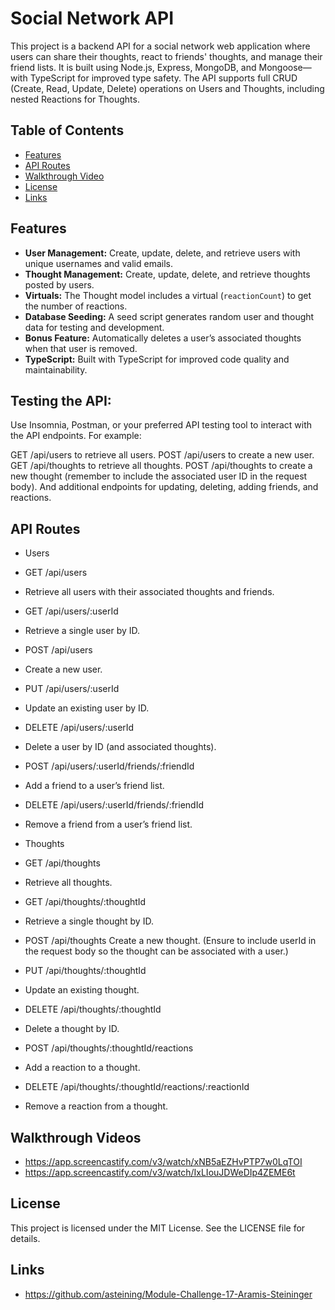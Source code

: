 # Social Network API

This project is a backend API for a social network web application where users can share their thoughts, react to friends' thoughts, and manage their friend lists. It is built using Node.js, Express, MongoDB, and Mongoose—with TypeScript for improved type safety. The API supports full CRUD (Create, Read, Update, Delete) operations on Users and Thoughts, including nested Reactions for Thoughts.

## Table of Contents

- [Features](#features)
- [API Routes](#api-routes)
- [Walkthrough Video](#walkthrough-video)
- [License](#license)
- [Links](#links)

## Features

- **User Management:** Create, update, delete, and retrieve users with unique usernames and valid emails.
- **Thought Management:** Create, update, delete, and retrieve thoughts posted by users.
- **Virtuals:** The Thought model includes a virtual (`reactionCount`) to get the number of reactions.
- **Database Seeding:** A seed script generates random user and thought data for testing and development.
- **Bonus Feature:** Automatically deletes a user’s associated thoughts when that user is removed.
- **TypeScript:** Built with TypeScript for improved code quality and maintainability.


## Testing the API:

Use Insomnia, Postman, or your preferred API testing tool to interact with the API endpoints. For example:

GET /api/users to retrieve all users.
POST /api/users to create a new user.
GET /api/thoughts to retrieve all thoughts.
POST /api/thoughts to create a new thought (remember to include the associated user ID in the request body).
And additional endpoints for updating, deleting, adding friends, and reactions.

## API Routes
- Users
- GET /api/users
- Retrieve all users with their associated thoughts and friends.

- GET /api/users/:userId
- Retrieve a single user by ID.

- POST /api/users
- Create a new user.

- PUT /api/users/:userId
- Update an existing user by ID.

- DELETE /api/users/:userId
- Delete a user by ID (and associated thoughts).

- POST /api/users/:userId/friends/:friendId
- Add a friend to a user’s friend list.

- DELETE /api/users/:userId/friends/:friendId
- Remove a friend from a user’s friend list.

- Thoughts
- GET /api/thoughts
- Retrieve all thoughts.

- GET /api/thoughts/:thoughtId
- Retrieve a single thought by ID.

- POST /api/thoughts
Create a new thought. (Ensure to include userId in the request body so the thought can be associated with a user.)

- PUT /api/thoughts/:thoughtId
- Update an existing thought.

- DELETE /api/thoughts/:thoughtId
- Delete a thought by ID.

- POST /api/thoughts/:thoughtId/reactions
- Add a reaction to a thought.

- DELETE /api/thoughts/:thoughtId/reactions/:reactionId
- Remove a reaction from a thought.

## Walkthrough Videos
- https://app.screencastify.com/v3/watch/xNB5aEZHvPTP7w0LqTOI
- https://app.screencastify.com/v3/watch/IxLIouJDWeDIp4ZEME6t




## License
This project is licensed under the MIT License. See the LICENSE file for details.

## Links
- https://github.com/asteining/Module-Challenge-17-Aramis-Steininger









